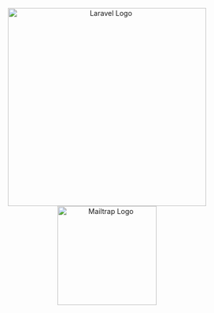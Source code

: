 <p align="center">
    <a href="https://laravel.com" target="_blank" style="display: inline-block;">
        <img src="https://raw.githubusercontent.com/laravel/art/master/logo-lockup/5%20SVG/2%20CMYK/1%20Full%20Color/laravel-logolockup-cmyk-red.svg" width="400" alt="Laravel Logo">
    </a>
    <a href="https://mailtrap.io" target="_blank" style="display: inline-block;">
        <img src="https://assets.mailtrap.io/integration-logos/logo_placeholder-52c6eb445c3fb263df631dcfa550cc2f.svg" width="200" alt="Mailtrap Logo">
    </a>
</p>

